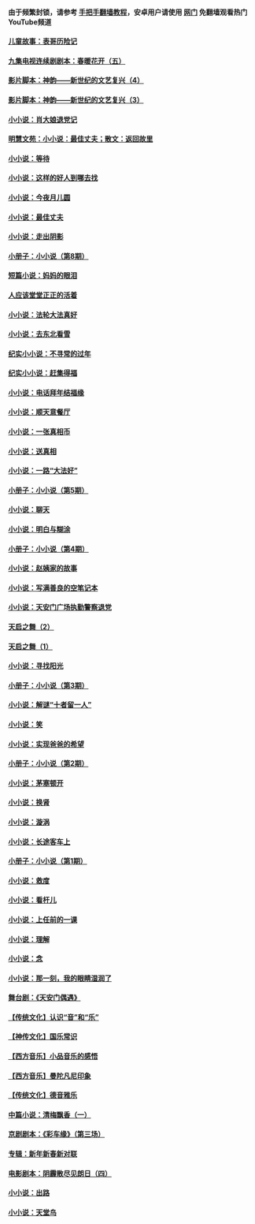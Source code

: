 #### 由于频繁封锁，请参考 [手把手翻墙教程](https://github.com/gfw-breaker/guides/wiki/)，安卓用户请使用 [网门](https://github.com/gfw-breaker/nogfw/blob/master/dl.md?t=05081801) 免翻墙观看热门YouTube频道 

#### [儿童故事：表哥历险记](../pages/328/383535.md?t=05081801) 

#### [九集电视连续剧剧本：春暖花开（五）](../pages/328/275919.md?t=05081801) 

#### [影片脚本：神韵——新世纪的文艺复兴（4）](../pages/328/266089.md?t=05081801) 

#### [影片脚本：神韵——新世纪的文艺复兴（3）](../pages/328/266087.md?t=05081801) 

#### [小小说：肖大娘退党记](../pages/328/239807.md?t=05081801) 

#### [明慧文苑：小小说：最佳丈夫；散文：返回故里](../pages/328/3439.md?t=05081801) 

#### [小小说：等待](../pages/328/223927.md?t=05081801) 

#### [小小说：这样的好人到哪去找](../pages/328/209396.md?t=05081801) 

#### [小小说：今夜月儿圆](../pages/328/193588.md?t=05081801) 

#### [小小说：最佳丈夫](../pages/328/190938.md?t=05081801) 

#### [小小说：走出阴影](../pages/328/190744.md?t=05081801) 

#### [小册子：小小说（第8期）](../pages/328/188202.md?t=05081801) 

#### [短篇小说：妈妈的眼泪](../pages/328/187712.md?t=05081801) 

#### [人应该堂堂正正的活着](../pages/328/182430.md?t=05081801) 

#### [小小说：法轮大法真好](../pages/328/174669.md?t=05081801) 

#### [小小说：去东北看雪](../pages/328/173882.md?t=05081801) 

#### [纪实小小说：不寻常的过年](../pages/328/173187.md?t=05081801) 

#### [纪实小小说：赶集得福](../pages/328/172652.md?t=05081801) 

#### [小小说：电话拜年结福缘](../pages/328/172533.md?t=05081801) 

#### [小小说：顺天意餐厅](../pages/328/170182.md?t=05081801) 

#### [小小说：一张真相币](../pages/328/169410.md?t=05081801) 

#### [小小说：送真相](../pages/328/166713.md?t=05081801) 

#### [小小说：一路“大法好”](../pages/328/162016.md?t=05081801) 

#### [小册子：小小说（第5期）](../pages/328/161131.md?t=05081801) 

#### [小小说：聊天](../pages/328/159640.md?t=05081801) 

#### [小小说：明白与糊涂](../pages/328/158101.md?t=05081801) 

#### [小册子：小小说（第4期）](../pages/328/158006.md?t=05081801) 

#### [小小说：赵姨家的故事](../pages/328/157843.md?t=05081801) 

#### [小小说：写满善良的空笔记本](../pages/328/157382.md?t=05081801) 

#### [小小说：天安门广场执勤警察退党](../pages/328/156982.md?t=05081801) 

#### [天启之舞（2）](../pages/328/153440.md?t=05081801) 

#### [天启之舞（1）](../pages/328/153439.md?t=05081801) 

#### [小小说：寻找阳光](../pages/328/153065.md?t=05081801) 

#### [小册子：小小说（第3期）](../pages/328/151715.md?t=05081801) 

#### [小小说：解谜“十者留一人”](../pages/328/148967.md?t=05081801) 

#### [小小说：笑](../pages/328/148905.md?t=05081801) 

#### [小小说：实现爸爸的希望](../pages/328/148096.md?t=05081801) 

#### [小册子：小小说（第2期）](../pages/328/147214.md?t=05081801) 

#### [小小说：茅塞顿开](../pages/328/147030.md?t=05081801) 

#### [小小说：换肾](../pages/328/146770.md?t=05081801) 

#### [小小说：漩涡](../pages/328/146683.md?t=05081801) 

#### [小小说：长途客车上](../pages/328/145076.md?t=05081801) 

#### [小册子：小小说（第1期）](../pages/328/143963.md?t=05081801) 

#### [小小说：救度](../pages/328/143927.md?t=05081801) 

#### [小小说：看杆儿](../pages/328/142137.md?t=05081801) 

#### [小小说：上任前的一课](../pages/328/140808.md?t=05081801) 

#### [小小说：理解](../pages/328/140476.md?t=05081801) 

#### [小小说：念](../pages/328/139513.md?t=05081801) 

#### [小小说：那一刻，我的眼睛湿润了](../pages/328/138476.md?t=05081801) 

#### [舞台剧：《天安门偶遇》](../pages/328/117155.md?t=05081801) 

#### [【传统文化】认识“音”和“乐”](../pages/328/108667.md?t=05081801) 

#### [【神传文化】国乐常识](../pages/328/104225.md?t=05081801) 

#### [【西方音乐】小品音乐的感悟](../pages/328/102924.md?t=05081801) 

#### [【西方音乐】曼陀凡尼印象](../pages/328/102922.md?t=05081801) 

#### [【传统文化】德音雅乐](../pages/328/102923.md?t=05081801) 

#### [中篇小说：清梅飘香（一）](../pages/328/101058.md?t=05081801) 

#### [京剧剧本：《彩车缘》（第三场）](../pages/328/96434.md?t=05081801) 

#### [专辑：新年新春新对联](../pages/328/94991.md?t=05081801) 

#### [电影剧本：阴霾散尽见朗日（四）](../pages/328/87081.md?t=05081801) 

#### [小小说：出路](../pages/328/84848.md?t=05081801) 

#### [小小说：天堂鸟](../pages/328/83084.md?t=05081801) 

